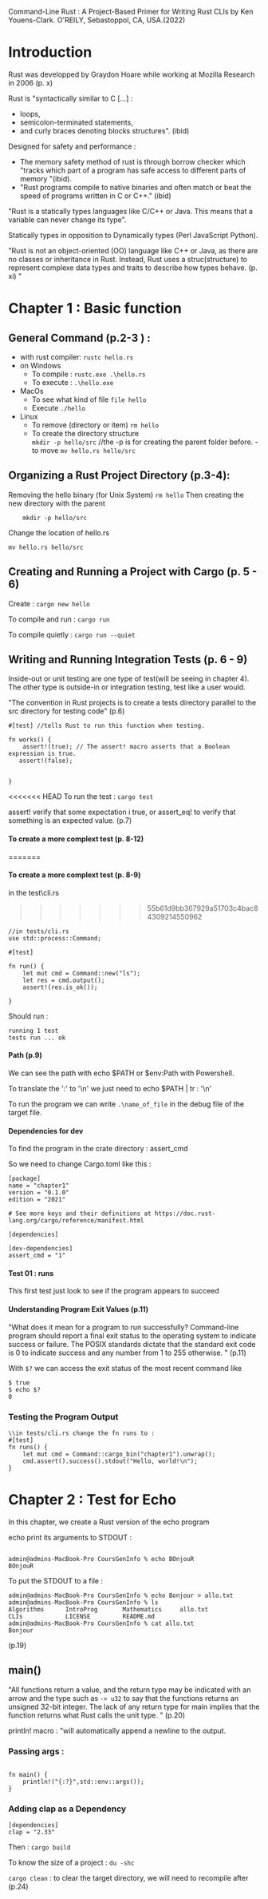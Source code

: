 Command-Line Rust : A Project-Based Primer for Writing Rust CLIs
by Ken Youens-Clark. 
O'REILY, Sebastoppol, CA, USA.(2022)

# Introduction 

Rust was developped by Graydon Hoare while working at Mozilla Research in 2006 (p. x)

Rust is "syntactically similar to C [...] :
 - loops,
 - semicolon-terminated statements,
 - and curly braces denoting blocks structures". (ibid)

Designed for safety and performance :
- The memory safety method of rust is through borrow checker which "tracks which part of a program has safe access to different parts of memory "(ibid).
- "Rust programs compile to native binaries and often match or beat the speed of programs written in C or C++." (ibid)

"Rust is a statically types languages like C/C++ or Java. This means that a variable can never change its type".

Statically types in opposition to Dynamically types (Perl JavaScript Python).

"Rust is not an object-oriented (OO) language like C++ or Java, as there are no classes or inheritance in Rust. Instead, Rust uses a struc(structure) to represent complexe data types and traits to describe how types behave. (p. xi) "

# Chapter 1 : Basic function

## General Command (p.2-3 )  :
- with rust compiler:
    `rustc hello.rs`
- on Windows
    - To compile : 
        `rustc.exe .\hello.rs`
    - To execute :
        `.\hello.exe`
- MacOs
    - To see what kind of file 
        `file hello`
    - Execute
        `./hello`
- Linux
    - To remove (directory or item)
        `rm hello` 
    - To create the directory structure        
        `mkdir -p hello/src` //the -p is for creating the parent folder before. 
    -to move
        `mv hello.rs hello/src`

    
## Organizing a Rust Project Directory (p.3-4):
Removing the hello binary (for Unix System)
    ```
    rm hello
    ```
Then creating the new directory with the parent 
```
    mkdir -p hello/src
```
Change the location of hello.rs
```
mv hello.rs hello/src
```   
## Creating and Running a Project with Cargo (p. 5 - 6)

Create : `cargo new hello`

To compile and run : `cargo run`

To compile quietly : `cargo run --quiet`

## Writing and Running Integration Tests (p. 6 - 9)
Inside-out or unit testing are one type of test(will be seeing in chapter 4). The other type is outside-in or integration testing, test like a user would.

"The convention in Rust projects is to create a tests directory parallel to the src directory for testing code" (p.6)



```
#[test] //tells Rust to run this function when testing. 

fn works() {
    assert!(true); // The assert! macro asserts that a Boolean expression is true. 
   assert!(false);


}

```
<<<<<<< HEAD
To run the test : `cargo test`


assert! verify that some expectation i true, or assert_eq! to verify that something is an expected value. (p.7)
#### To create a more complext test (p. 8-12)

=======
 
#### To create a more complext test (p. 8-9)
in the test\cli.rs
>>>>>>> 55b61d9bb367929a51703c4bac84309214550962
```
//in tests/cli.rs
use std::process::Command;

#[test]

fn run() {
    let mut cmd = Command::new("ls");
    let res = cmd.output();
    assert!(res.is_ok());

}

```
Should run : 
```
running 1 test
tests run ... ok
```




#### Path (p.9)
We can see the path with echo $PATH or $env:Path with Powershell. 

To translate the ':' to '\n' we just need to 
echo $PATH | tr : '\n'

To run the program we can write `.\name_of_file` in the debug file of the target file. 


#### Dependencies for dev

To find the program in the crate directory : assert_cmd

So we need to change Cargo.toml like this : 
```
[package]
name = "chapter1"
version = "0.1.0"
edition = "2021"

# See more keys and their definitions at https://doc.rust-lang.org/cargo/reference/manifest.html

[dependencies]

[dev-dependencies]
assert_cmd = "1"
```

#### Test 01 : runs
This first test just look to see if the program appears to succeed


#### Understanding Program Exit Values (p.11)
"What does it mean for a program to run successfully? Command-line program should report a final exit status to the operating system to indicate success or failure. The POSIX standards dictate that the standard exit code is 0 to indicate success and any number from 1 to 255 otherwise. " (p.11)

With `$?` we can access the exit status of the most recent command 
like 

```
$ true
$ echo $?
0
```

### Testing the Program Output
```
\\in tests/cli.rs change the fn runs to : 
#[test]
fn runs() {
    let mut cmd = Command::cargo_bin("chapter1").unwrap();
    cmd.assert().success().stdout("Hello, world!\n");
}

```


# Chapter 2 : Test for Echo
In this chapter, we create a Rust version of the echo program

echo print its arguments to STDOUT :
```

admin@admins-MacBook-Pro CoursGenInfo % echo BOnjouR
BOnjouR
```

To put the STDOUT to a file : 
```
admin@admins-MacBook-Pro CoursGenInfo % echo Bonjour > allo.txt
admin@admins-MacBook-Pro CoursGenInfo % ls 
Algorithms      IntroProg       Mathematics     allo.txt
CLIs            LICENSE         README.md
admin@admins-MacBook-Pro CoursGenInfo % cat allo.txt
Bonjour
```
(p.19)

## main()

"All functions return a value, and the return type may be indicated with an arrow and the type such as `-> u32` to say that the functions returns an unsigned 32-bit integer. 
The lack of any return type for main implies that the function returns what Rust calls the unit type. " (p.20)

println! macro : "will automatically append a newline to the output.

### Passing args : 
```

fn main() {
    println!("{:?}",std::env::args());
}
```

### Adding clap as a Dependency
```
[dependencies]
clap = "2.33"
```
Then : `cargo build`
 
To know the size of a project : `du -shc`

`cargo clean` : to clear the target directory, we will need to recompile after (p.24)


```

```

```




```



